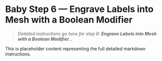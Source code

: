 # Baby Step 6 — Engrave Labels into Mesh with a Boolean Modifier

> *Detailed instructions go here for step 6: **Engrave Labels into Mesh with a Boolean Modifier**...*

This is placeholder content representing the full detailed markdown instructions.

